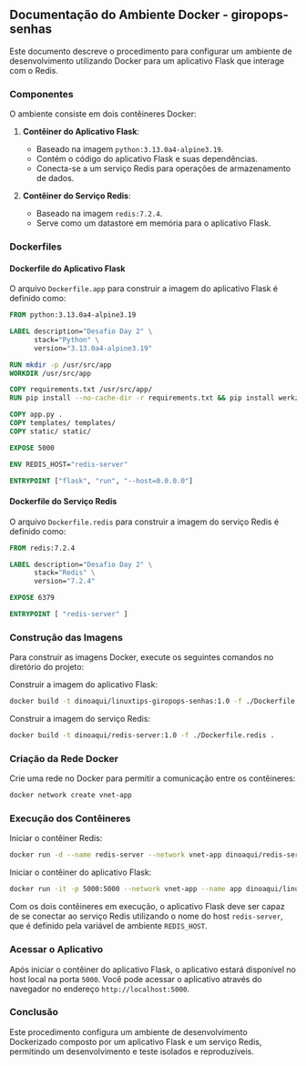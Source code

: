 ## Documentação do Ambiente Docker - giropops-senhas

Este documento descreve o procedimento para configurar um ambiente de desenvolvimento utilizando Docker para um aplicativo Flask que interage com o Redis.

### Componentes

O ambiente consiste em dois contêineres Docker:

1. **Contêiner do Aplicativo Flask**:
    - Baseado na imagem `python:3.13.0a4-alpine3.19`.
    - Contém o código do aplicativo Flask e suas dependências.
    - Conecta-se a um serviço Redis para operações de armazenamento de dados.

2. **Contêiner do Serviço Redis**:
    - Baseado na imagem `redis:7.2.4`.
    - Serve como um datastore em memória para o aplicativo Flask.

### Dockerfiles

#### Dockerfile do Aplicativo Flask

O arquivo `Dockerfile.app` para construir a imagem do aplicativo Flask é definido como:

```Dockerfile
FROM python:3.13.0a4-alpine3.19

LABEL description="Desafio Day 2" \
      stack="Python" \
      version="3.13.0a4-alpine3.19"

RUN mkdir -p /usr/src/app
WORKDIR /usr/src/app

COPY requirements.txt /usr/src/app/
RUN pip install --no-cache-dir -r requirements.txt && pip install werkzeug===2.2.2

COPY app.py .
COPY templates/ templates/
COPY static/ static/

EXPOSE 5000

ENV REDIS_HOST="redis-server"

ENTRYPOINT ["flask", "run", "--host=0.0.0.0"]
```

#### Dockerfile do Serviço Redis

O arquivo `Dockerfile.redis` para construir a imagem do serviço Redis é definido como:

```Dockerfile
FROM redis:7.2.4

LABEL description="Desafio Day 2" \
      stack="Redis" \
      version="7.2.4"

EXPOSE 6379

ENTRYPOINT [ "redis-server" ]
```

### Construção das Imagens

Para construir as imagens Docker, execute os seguintes comandos no diretório do projeto:

Construir a imagem do aplicativo Flask:

```sh
docker build -t dinoaqui/linuxtips-giropops-senhas:1.0 -f ./Dockerfile.app .
```

Construir a imagem do serviço Redis:

```sh
docker build -t dinoaqui/redis-server:1.0 -f ./Dockerfile.redis .
```

### Criação da Rede Docker

Crie uma rede no Docker para permitir a comunicação entre os contêineres:

```sh
docker network create vnet-app
```

### Execução dos Contêineres

Iniciar o contêiner Redis:

```sh
docker run -d --name redis-server --network vnet-app dinoaqui/redis-server:1.0
```

Iniciar o contêiner do aplicativo Flask:

```sh
docker run -it -p 5000:5000 --network vnet-app --name app dinoaqui/linuxtips-giropops-senhas:1.0
```

Com os dois contêineres em execução, o aplicativo Flask deve ser capaz de se conectar ao serviço Redis utilizando o nome do host `redis-server`, que é definido pela variável de ambiente `REDIS_HOST`.

### Acessar o Aplicativo

Após iniciar o contêiner do aplicativo Flask, o aplicativo estará disponível no host local na porta `5000`. Você pode acessar o aplicativo através do navegador no endereço `http://localhost:5000`.

### Conclusão

Este procedimento configura um ambiente de desenvolvimento Dockerizado composto por um aplicativo Flask e um serviço Redis, permitindo um desenvolvimento e teste isolados e reproduzíveis.
